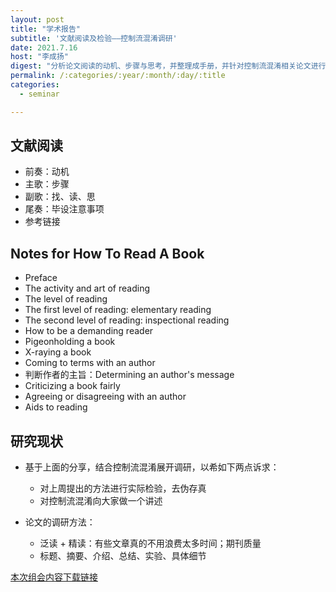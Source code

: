 ```yaml
---
layout: post
title: "学术报告"
subtitle: '文献阅读及检验——控制流混淆调研'
date: 2021.7.16
host: "李成扬"
digest: "分析论文阅读的动机、步骤与思考，并整理成手册，并针对控制流混淆相关论文进行检验。"
permalink: /:categories/:year/:month/:day/:title
categories:
  - seminar

---
```


## 文献阅读

  + 前奏：动机
  + 主歌：步骤
  + 副歌：找、读、思
  + 尾奏：毕设注意事项
  + 参考链接

    


## Notes for How To Read A Book

+ Preface
+ The activity and art of reading
+ The level of reading
+ The first level of reading: elementary reading
+ The second level of reading: inspectional reading
+ How to be a demanding reader
+ Pigeonholding a book
+ X-raying a book
+ Coming to terms with an author
+ 判断作者的主旨：Determining an author's message
+ Criticizing a book fairly
+ Agreeing or disagreeing with an author
+ Aids to reading



## 研究现状

+ 基于上面的分享，结合控制流混淆展开调研，以希如下两点诉求：
  + 对上周提出的方法进行实际检验，去伪存真
  + 对控制流混淆向大家做一个讲述
  
+ 论文的调研方法：
  + 泛读 + 精读：有些文章真的不用浪费太多时间；期刊质量
  + 标题、摘要、介绍、总结、实验、具体细节







[本次组会内容下载链接](https://github.com/xxycfhb/pku_exploit_files/tree/main/seminar/%E6%96%87%E7%8C%AE%E9%98%85%E8%AF%BB%E5%8F%8A%E6%A3%80%E9%AA%8C%E2%80%94%E2%80%94%E6%8E%A7%E5%88%B6%E6%B5%81%E6%B7%B7%E6%B7%86%E8%B0%83%E7%A0%94)